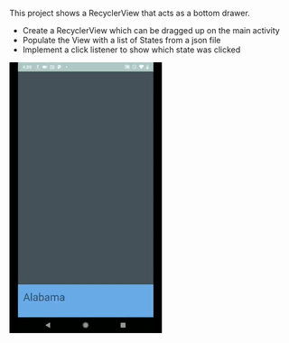 This project shows a RecyclerView that acts as a bottom drawer.

- Create a RecyclerView which can be dragged up on the main activity
- Populate the View with a list of States from a json file
- Implement a click listener to show which state was clicked

![](states.gif)
